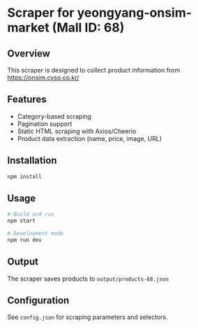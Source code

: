 # Scraper for yeongyang-onsim-market (Mall ID: 68)

## Overview
This scraper is designed to collect product information from https://onsim.cyso.co.kr/

## Features
- Category-based scraping
- Pagination support
- Static HTML scraping with Axios/Cheerio
- Product data extraction (name, price, image, URL)

## Installation
```bash
npm install
```

## Usage
```bash
# Build and run
npm start

# Development mode
npm run dev
```

## Output
The scraper saves products to `output/products-68.json`

## Configuration
See `config.json` for scraping parameters and selectors.
